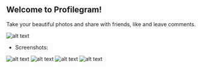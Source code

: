 ## Welcome to Profilegram!

Take your beautiful photos and share with friends, like and leave comments.

![alt text](https://i.ibb.co/Sx3QY0Q/App-QR.jpg)

- Screenshots:

![alt text](https://i.ibb.co/nRnFhtM/main-app-page-example.jpg)
![alt text](https://i.ibb.co/cbBFQsF/create-post-screen-example.jpg)
![alt text](https://i.ibb.co/txMHcd7/profile-example.jpg)
![alt text](https://i.ibb.co/SfnZH6H/comment-screen-example.jpg)

